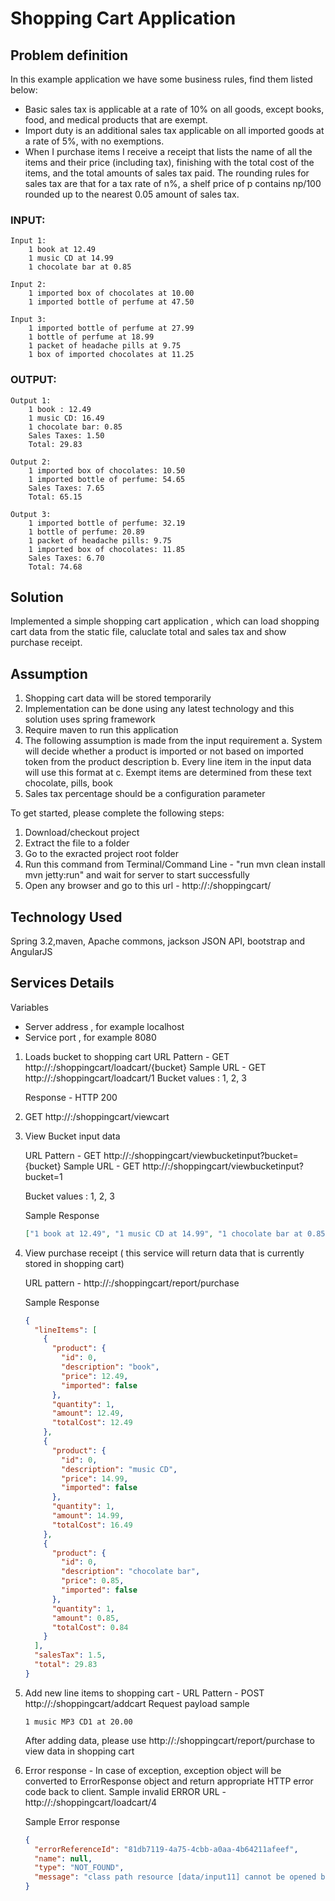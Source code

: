 # Shopping Cart Application

## Problem definition

In this example application we have some business rules, find them listed below:

- Basic sales tax is applicable at a rate of 10% on all goods, except books, food,
  and medical products that are exempt.
- Import duty is an additional sales tax applicable on all imported goods at a rate of 5%, with no exemptions.
- When I purchase items I receive a receipt that lists the name of all the items and
  their price (including tax), finishing with the total cost of the items, and the total
  amounts of sales tax paid.
  The rounding rules for sales tax are that for a tax rate of n%, a shelf price of p contains np/100 rounded up to the nearest 0.05 amount of sales tax.

### INPUT:

    Input 1:
    	1 book at 12.49
    	1 music CD at 14.99
    	1 chocolate bar at 0.85

    Input 2:
    	1 imported box of chocolates at 10.00
    	1 imported bottle of perfume at 47.50

    Input 3:
    	1 imported bottle of perfume at 27.99
    	1 bottle of perfume at 18.99
    	1 packet of headache pills at 9.75
    	1 box of imported chocolates at 11.25

### OUTPUT:

    Output 1:
    	1 book : 12.49
    	1 music CD: 16.49
    	1 chocolate bar: 0.85
    	Sales Taxes: 1.50
    	Total: 29.83

    Output 2:
    	1 imported box of chocolates: 10.50
    	1 imported bottle of perfume: 54.65
    	Sales Taxes: 7.65
    	Total: 65.15

    Output 3:
    	1 imported bottle of perfume: 32.19
    	1 bottle of perfume: 20.89
    	1 packet of headache pills: 9.75
    	1 imported box of chocolates: 11.85
    	Sales Taxes: 6.70
    	Total: 74.68

## Solution

Implemented a simple shopping cart application , which can load shopping cart data from the static file, caluclate total and sales tax and show purchase receipt.

## Assumption

1. Shopping cart data will be stored temporarily
2. Implementation can be done using any latest technology and this solution uses spring framework
3. Require maven to run this application
4. The following assumption is made from the input requirement
   a. System will decide whether a product is imported or not based on imported token from the product description
   b. Every line item in the input data will use this format <Qty> <imported> <desc> at <price>
   c. Exempt items are determined from these text chocolate, pills, book
5. Sales tax percentage should be a configuration parameter

To get started, please complete the following steps:

1. Download/checkout project
2. Extract the file to a folder
3. Go to the exracted project root folder
4. Run this command from Terminal/Command Line - "run mvn clean install mvn jetty:run" and wait for server to start successfully
5. Open any browser and go to this url - http://<server address>:<port>/shoppingcart/

## Technology Used

Spring 3.2,maven, Apache commons, jackson JSON API, bootstrap and AngularJS

## Services Details

Variables

- Server address <localhost>, for example localhost
- Service port <port>, for example 8080

1. Loads bucket to shopping cart
   URL Pattern - GET http://<server address>:<port>/shoppingcart/loadcart/{bucket}
   Sample URL - GET http://<server address>:<port>/shoppingcart/loadcart/1
   Bucket values : 1, 2, 3

   Response - HTTP 200

2. GET http://<server address>:<port>/shoppingcart/viewcart

3. View Bucket input data

   URL Pattern - GET http://<server address>:<port>/shoppingcart/viewbucketinput?bucket={bucket}
   Sample URL - GET http://<server address>:<port>/shoppingcart/viewbucketinput?bucket=1

   Bucket values : 1, 2, 3

   Sample Response

   ```json
   ["1 book at 12.49", "1 music CD at 14.99", "1 chocolate bar at 0.85"]
   ```

4) View purchase receipt ( this service will return data that is currently stored in shopping cart)

   URL pattern - http://<server address>:<port>/shoppingcart/report/purchase

   Sample Response

   ```json
   {
     "lineItems": [
       {
         "product": {
           "id": 0,
           "description": "book",
           "price": 12.49,
           "imported": false
         },
         "quantity": 1,
         "amount": 12.49,
         "totalCost": 12.49
       },
       {
         "product": {
           "id": 0,
           "description": "music CD",
           "price": 14.99,
           "imported": false
         },
         "quantity": 1,
         "amount": 14.99,
         "totalCost": 16.49
       },
       {
         "product": {
           "id": 0,
           "description": "chocolate bar",
           "price": 0.85,
           "imported": false
         },
         "quantity": 1,
         "amount": 0.85,
         "totalCost": 0.84
       }
     ],
     "salesTax": 1.5,
     "total": 29.83
   }
   ```

5) Add new line items to shopping cart -
   URL Pattern - POST http://<server address>:<port>/shoppingcart/addcart
   Request payload sample

   ```text
   1 music MP3 CD1 at 20.00
   ```

   After adding data, please use http://<server address>:<port>/shoppingcart/report/purchase to view data in shopping cart

6) Error response - In case of exception, exception object will be converted to ErrorResponse object and return appropriate HTTP error code back to client. Sample invalid ERROR URL - http://<server address>:<port>/shoppingcart/loadcart/4

   Sample Error response

   ```json
   {
     "errorReferenceId": "81db7119-4a75-4cbb-a0aa-4b64211afeef",
     "name": null,
     "type": "NOT_FOUND",
     "message": "class path resource [data/input11] cannot be opened because it does not exist"
   }
   ```
